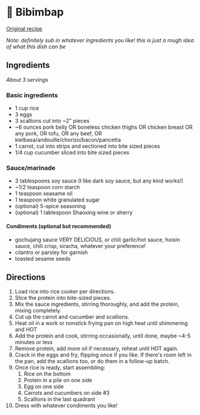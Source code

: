 # 🍜 Bibimbap

[Original recipe](https://www.seriouseats.com/recipes/2020/09/bibimbap.html)

_Note: definitely sub in whatever ingredients you like! this is just a rough
idea of what this dish can be_

## Ingredients

_About 3 servings_

### Basic ingredients

- 1 cup rice
- 3 eggs
- 3 scallions cut into ~2" pieces
- ~6 ounces pork belly OR boneless chicken thighs OR chicken breast OR any pork,
  OR tofu, OR any beef, OR kielbasa/andouille/chorizo/bacon/pancetta
- 1 carrot, cut into strips and sectioned into bite sized pieces
- 1/4 cup cucumber sliced into bite sized pieces

### Sauce/marinade

- 3 tablespoons soy sauce (I like dark soy sauce, but any kind works!)
- ~1/2 teaspoon corn starch
- 1 teaspoon seasame oil
- 1 teaspoon white granulated sugar
- (optional) 5-spice seasoning
- (optional) 1 tablespoon Shaoxing wine or sherry

#### Condiments (optional but recommended)

- gochujang sauce VERY DELICIOUS, or chili garlic/hot sauce, hoisin sauce, chili
  crisp, siracha, whatever your preference!
- cilantro or parsley for garnish
- toasted sesame seeds

## Directions

1. Load rice into rice cooker per directions.
2. Slice the protein into bite-sized pieces.
3. Mix the sauce ingredients, stirring thoroughly, and add the protein, mixing
   completely.
4. Cut up the carrot and cucumber and scallions.
5. Heat oil in a work or nonstick frying pan on high heat until shimmering and
   HOT
6. Add the protein and cook, stirring occasionally, until done, maybe ~4-5
   minutes or less
7. Remove protein, add more oil if necessary, reheat until HOT again.
8. Crack in the eggs and fry, flipping once if you like. If there's room left in
   the pan, add the scallions too, or do them in a follow-up batch.
9. Once rice is ready, start assembling:
   1. Rice on the bottom
   2. Protein in a pile on one side
   3. Egg on one side
   4. Carrots and cucumbers on side #3
   5. Scallions in the last quadrant
10. Dress with whatever condiments you like!
